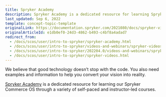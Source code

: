 ```yaml
---
title: Spryker Academy
description: Spryker Academy is a dedicated resource for learning Spryker Commerce OS through a variety of self-paced and instructor-led courses.
last_updated: Sep 6, 2022
template: concept-topic-template
originalLink: https://documentation.spryker.com/2021080/docs/spryker-videos
originalArticleId: e1db0ef0-24d3-4862-b493-c4bf8a4adad7
redirect_from:
  - /docs/scos/user/intro-to-spryker/spryker-academy.html
  - /docs/scos/user/intro-to-spryker/videos-and-webinars/spryker-videos.html
  - /docs/scos/user/intro-to-spryker/202204.0/videos-and-webinars/spryker-videos.html
  - /docs/scos/user/intro-to-spryker/spryker-videos.html
---
```


We believe that good technology doesn’t stop with the code. You also need examples and information to help you convert your vision into reality.

[Spryker Academy](https://academy.spryker.com/learn) is a dedicated resource for learning our Spryker Commerce OS through a variety of self-paced and instructor-led courses.
